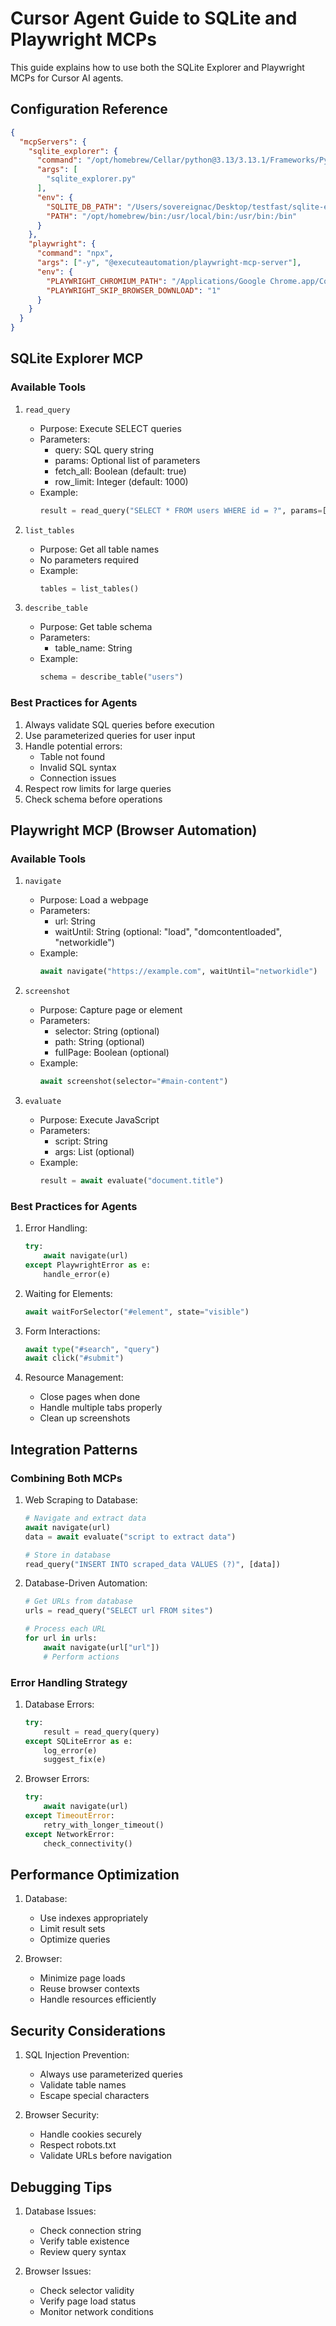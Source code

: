 # Cursor Agent Guide to SQLite and Playwright MCPs

This guide explains how to use both the SQLite Explorer and Playwright MCPs for Cursor AI agents.

## Configuration Reference

```json
{
  "mcpServers": {
    "sqlite_explorer": {
      "command": "/opt/homebrew/Cellar/python@3.13/3.13.1/Frameworks/Python.framework/Versions/3.13/Resources/Python.app/Contents/MacOS/Python",
      "args": [
        "sqlite_explorer.py"
      ],
      "env": {
        "SQLITE_DB_PATH": "/Users/sovereignac/Desktop/testfast/sqlite-explorer-fastmcp-mcp-server/test.db",
        "PATH": "/opt/homebrew/bin:/usr/local/bin:/usr/bin:/bin"
      }
    },
    "playwright": {
      "command": "npx",
      "args": ["-y", "@executeautomation/playwright-mcp-server"],
      "env": {
        "PLAYWRIGHT_CHROMIUM_PATH": "/Applications/Google Chrome.app/Contents/MacOS/Google Chrome",
        "PLAYWRIGHT_SKIP_BROWSER_DOWNLOAD": "1"
      }
    }
  }
}
```

## SQLite Explorer MCP

### Available Tools

1. `read_query`
   - Purpose: Execute SELECT queries
   - Parameters:
     - query: SQL query string
     - params: Optional list of parameters
     - fetch_all: Boolean (default: true)
     - row_limit: Integer (default: 1000)
   - Example:
     ```python
     result = read_query("SELECT * FROM users WHERE id = ?", params=[1])
     ```

2. `list_tables`
   - Purpose: Get all table names
   - No parameters required
   - Example:
     ```python
     tables = list_tables()
     ```

3. `describe_table`
   - Purpose: Get table schema
   - Parameters:
     - table_name: String
   - Example:
     ```python
     schema = describe_table("users")
     ```

### Best Practices for Agents

1. Always validate SQL queries before execution
2. Use parameterized queries for user input
3. Handle potential errors:
   - Table not found
   - Invalid SQL syntax
   - Connection issues
4. Respect row limits for large queries
5. Check schema before operations

## Playwright MCP (Browser Automation)

### Available Tools

1. `navigate`
   - Purpose: Load a webpage
   - Parameters:
     - url: String
     - waitUntil: String (optional: "load", "domcontentloaded", "networkidle")
   - Example:
     ```python
     await navigate("https://example.com", waitUntil="networkidle")
     ```

2. `screenshot`
   - Purpose: Capture page or element
   - Parameters:
     - selector: String (optional)
     - path: String (optional)
     - fullPage: Boolean (optional)
   - Example:
     ```python
     await screenshot(selector="#main-content")
     ```

3. `evaluate`
   - Purpose: Execute JavaScript
   - Parameters:
     - script: String
     - args: List (optional)
   - Example:
     ```python
     result = await evaluate("document.title")
     ```

### Best Practices for Agents

1. Error Handling:
   ```python
   try:
       await navigate(url)
   except PlaywrightError as e:
       handle_error(e)
   ```

2. Waiting for Elements:
   ```python
   await waitForSelector("#element", state="visible")
   ```

3. Form Interactions:
   ```python
   await type("#search", "query")
   await click("#submit")
   ```

4. Resource Management:
   - Close pages when done
   - Handle multiple tabs properly
   - Clean up screenshots

## Integration Patterns

### Combining Both MCPs

1. Web Scraping to Database:
   ```python
   # Navigate and extract data
   await navigate(url)
   data = await evaluate("script to extract data")
   
   # Store in database
   read_query("INSERT INTO scraped_data VALUES (?)", [data])
   ```

2. Database-Driven Automation:
   ```python
   # Get URLs from database
   urls = read_query("SELECT url FROM sites")
   
   # Process each URL
   for url in urls:
       await navigate(url["url"])
       # Perform actions
   ```

### Error Handling Strategy

1. Database Errors:
   ```python
   try:
       result = read_query(query)
   except SQLiteError as e:
       log_error(e)
       suggest_fix(e)
   ```

2. Browser Errors:
   ```python
   try:
       await navigate(url)
   except TimeoutError:
       retry_with_longer_timeout()
   except NetworkError:
       check_connectivity()
   ```

## Performance Optimization

1. Database:
   - Use indexes appropriately
   - Limit result sets
   - Optimize queries

2. Browser:
   - Minimize page loads
   - Reuse browser contexts
   - Handle resources efficiently

## Security Considerations

1. SQL Injection Prevention:
   - Always use parameterized queries
   - Validate table names
   - Escape special characters

2. Browser Security:
   - Handle cookies securely
   - Respect robots.txt
   - Validate URLs before navigation

## Debugging Tips

1. Database Issues:
   - Check connection string
   - Verify table existence
   - Review query syntax

2. Browser Issues:
   - Check selector validity
   - Verify page load status
   - Monitor network conditions 